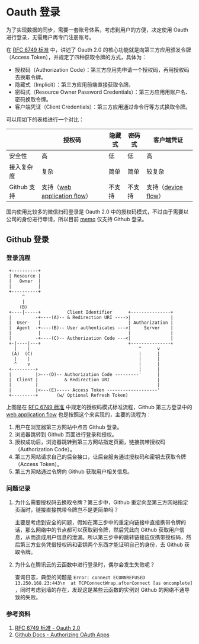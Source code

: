 # Oauth 登录

为了实现数据的同步，需要一套账号体系，考虑到用户的方便，决定使用 Oauth 进行登录，无需用户再专门注册账号。

在 [RFC 6749 标准](https://tools.ietf.org/html/rfc6749) 中，讲述了 Oauth 2.0 的核心功能就是向第三方应用颁发令牌（Access Token），并规定了四种获取令牌的方式，具体为：

- 授权码（Authorization Code）：第三方应用先申请一个授权码，再用授权码去换取令牌。
- 隐藏式（Implicit）：第三方应用前端直接获取令牌。
- 密码式（Resource Owner Password Credentials）：第三方应用用账户名、密码换取令牌。
- 客户端凭证（Client Credentials）：第三方应用通过命令行等方式换取令牌。

可以用如下的表格进行一个对比：

|             | 授权码                                                       | 隐藏式 | 密码式 | 客户端凭证                                                   |
| ----------- | ------------------------------------------------------------ | ------ | ------ | ------------------------------------------------------------ |
| 安全性      | 高                                                           | 低     | 低     | 高                                                           |
| 接入复杂度  | 复杂                                                         | 简单   | 简单   | 较复杂                                                       |
| Github 支持 | 支持（[web application flow](https://docs.github.com/en/free-pro-team@latest/developers/apps/authorizing-oauth-apps#web-application-flow)） | 不支持 | 不支持 | 支持（[device flow](https://docs.github.com/en/free-pro-team@latest/developers/apps/authorizing-oauth-apps#device-flow)） |



国内使用比较多的微信扫码登录是 Oauth 2.0 中的授权码模式，不过由于需要以公司的身份进行申请，所以目前 [memo](https://elvinn.cn/memo-vue/) 仅支持 Github  登录。

## Github 登录

### 登录流程


     +----------+
     | Resource |
     |   Owner  |
     |          |
     +----------+
          ^
          |
         (B)
     +----|-----+          Client Identifier      +---------------+
     |         -+----(A)-- & Redirection URI ---->|               |
     |  User-   |                                 | Authorization |
     |  Agent  -+----(B)-- User authenticates --->|     Server    |
     |          |                                 |               |
     |         -+----(C)-- Authorization Code ---<|               |
     +-|----|---+                                 +---------------+
       |    |                                         ^      v
      (A)  (C)                                        |      |
       |    |                                         |      |
       ^    v                                         |      |
     +---------+                                      |      |
     |         |>---(D)-- Authorization Code ---------'      |
     |  Client |          & Redirection URI                  |
     |         |                                             |
     |         |<---(E)----- Access Token -------------------'
     +---------+       (w/ Optional Refresh Token)


上图是在 [RFC 6749 标准](https://tools.ietf.org/html/rfc6749) 中规定的授权码模式标准流程，Github 第三方登录中的[web application flow](https://docs.github.com/en/free-pro-team@latest/developers/apps/authorizing-oauth-apps#web-application-flow) 也是按照这个来实现的，主要的流程为：

1. 用户在浏览器第三方网站中点击 Github 登录。
2. 浏览器跳转到 Github 页面进行登录和授权。
3. 授权成功后，浏览器跳转到第三方网站指定页面，链接携带授权码（Authorization Code）。
4. 第三方网站请求自己的后台接口，让后台服务通过授权码和密钥去获取令牌（Access Token）。
5. 第三方网站通过令牌向 Github 获取用户相关信息。

### 问题记录

1. 为什么需要授权码去换取令牌？第三步中，Github 重定向至第三方网站指定页面时，链接直接携带令牌岂不是更简单吗？

   主要是考虑到安全的问题，假如在第三步中的重定向链接中直接携带令牌的话，那么网络中的节点都可以获取到令牌，然后凭此向 Github 获取用户信息，从而造成用户信息的泄漏。所以第三步中的跳转链接应仅携带授权码，然后第三方业务凭借授权码和密钥两个东西才能证明自己的身份，去 Github 获取令牌。

2. 为什么在腾讯云的云函数中进行登录时，偶尔会发生失败呢？

   查询日志，典型的问题是 `Error: connect ECONNREFUSED 13.250.168.23:443\n  at TCPConnectWrap.afterConnect [as oncomplete] `，同时考虑到墙的存在，发现这是某些云函数的实例对 Github 的网络不通导致的失败。

### 参考资料

1. [RFC 6749 标准 - Oauth 2.0](https://tools.ietf.org/html/rfc6749) 
2. [Github Docs - Authorizing OAuth Apps](https://docs.github.com/en/free-pro-team@latest/developers/apps/authorizing-oauth-apps)

<Vssue title="memo Oauth 登录" />
